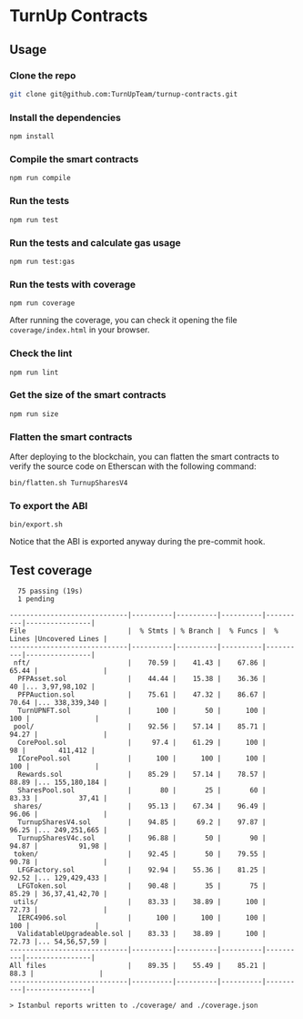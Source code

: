 # TurnUp Contracts

## Usage

### Clone the repo

```bash
git clone git@github.com:TurnUpTeam/turnup-contracts.git
```

### Install the dependencies

```
npm install
```

### Compile the smart contracts

```
npm run compile
```

### Run the tests

```
npm run test
```

### Run the tests and calculate gas usage

```
npm run test:gas
```

### Run the tests with coverage

```
npm run coverage
```

After running the coverage, you can check it opening the file `coverage/index.html` in your browser.

### Check the lint

```
npm run lint
```

### Get the size of the smart contracts

```
npm run size
```

### Flatten the smart contracts

After deploying to the blockchain, you can flatten the smart contracts to verify the source code on Etherscan with the following command:

```
bin/flatten.sh TurnupSharesV4
```

### To export the ABI

```
bin/export.sh
```

Notice that the ABI is exported anyway during the pre-commit hook.

## Test coverage

```
  75 passing (19s)
  1 pending

-----------------------------|----------|----------|----------|----------|----------------|
File                         |  % Stmts | % Branch |  % Funcs |  % Lines |Uncovered Lines |
-----------------------------|----------|----------|----------|----------|----------------|
 nft/                        |    70.59 |    41.43 |    67.86 |    65.44 |                |
  PFPAsset.sol               |    44.44 |    15.38 |    36.36 |       40 |... 3,97,98,102 |
  PFPAuction.sol             |    75.61 |    47.32 |    86.67 |    70.64 |... 338,339,340 |
  TurnUPNFT.sol              |      100 |       50 |      100 |      100 |                |
 pool/                       |    92.56 |    57.14 |    85.71 |    94.27 |                |
  CorePool.sol               |     97.4 |    61.29 |      100 |       98 |        411,412 |
  ICorePool.sol              |      100 |      100 |      100 |      100 |                |
  Rewards.sol                |    85.29 |    57.14 |    78.57 |    88.89 |... 155,180,184 |
  SharesPool.sol             |       80 |       25 |       60 |    83.33 |          37,41 |
 shares/                     |    95.13 |    67.34 |    96.49 |    96.06 |                |
  TurnupSharesV4.sol         |    94.85 |     69.2 |    97.87 |    96.25 |... 249,251,665 |
  TurnupSharesV4c.sol        |    96.88 |       50 |       90 |    94.87 |          91,98 |
 token/                      |    92.45 |       50 |    79.55 |    90.78 |                |
  LFGFactory.sol             |    92.94 |    55.36 |    81.25 |    92.52 |... 129,429,433 |
  LFGToken.sol               |    90.48 |       35 |       75 |    85.29 | 36,37,41,42,70 |
 utils/                      |    83.33 |    38.89 |      100 |    72.73 |                |
  IERC4906.sol               |      100 |      100 |      100 |      100 |                |
  ValidatableUpgradeable.sol |    83.33 |    38.89 |      100 |    72.73 |... 54,56,57,59 |
-----------------------------|----------|----------|----------|----------|----------------|
All files                    |    89.35 |    55.49 |    85.21 |     88.3 |                |
-----------------------------|----------|----------|----------|----------|----------------|

> Istanbul reports written to ./coverage/ and ./coverage.json

```
